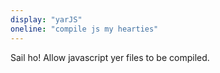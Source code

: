 ```yaml
---
display: "yarJS"
oneline: "compile js my hearties"
---
```


Sail ho! Allow javascript yer files to be compiled.
